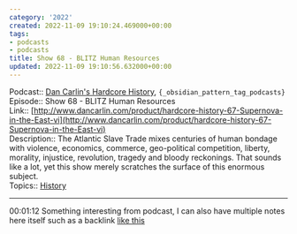 ```yaml
---
category: '2022'
created: 2022-11-09 19:10:24.469000+00:00
tags:
- podcasts
- podcasts
title: Show 68 - BLITZ Human Resources
updated: 2022-11-09 19:10:56.632000+00:00
---
```

   
Podcast:: [Dan Carlin's Hardcore History](/not_created.md), `{_obsidian_pattern_tag_podcasts}`   
Episode:: Show 68 - BLITZ Human Resources   
Link:: [http://www.dancarlin.com/product/hardcore-history-67-Supernova-in-the-East-vi](http://www.dancarlin.com/product/hardcore-history-67-Supernova-in-the-East-vi)   
Description:: The Atlantic Slave Trade mixes centuries of human bondage with violence, economics, commerce, geo-political competition, liberty, morality, injustice, revolution, tragedy and bloody reckonings. That sounds like a lot, yet this show merely scratches the surface of this enormous subject.   
Topics:: [History](/not_created.md)   
   
   
---   
   
00:01:12  Something interesting from podcast, I can also have multiple notes here itself such as a backlink [like this](../../04%20Archive/like%20this.md)